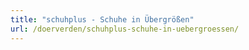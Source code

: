 ```yaml
---
title: "schuhplus - Schuhe in Übergrößen"
url: /doerverden/schuhplus-schuhe-in-uebergroessen/
---
```

